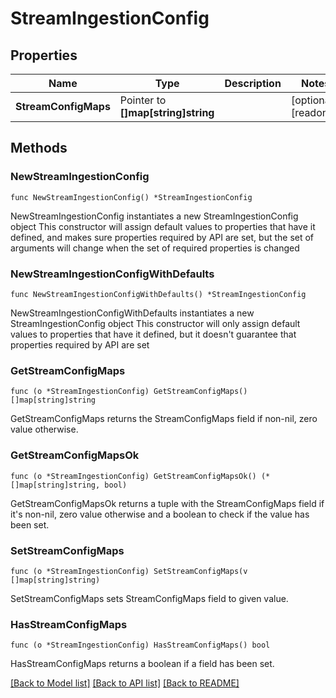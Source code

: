 # StreamIngestionConfig

## Properties

Name | Type | Description | Notes
------------ | ------------- | ------------- | -------------
**StreamConfigMaps** | Pointer to **[]map[string]string** |  | [optional] [readonly] 

## Methods

### NewStreamIngestionConfig

`func NewStreamIngestionConfig() *StreamIngestionConfig`

NewStreamIngestionConfig instantiates a new StreamIngestionConfig object
This constructor will assign default values to properties that have it defined,
and makes sure properties required by API are set, but the set of arguments
will change when the set of required properties is changed

### NewStreamIngestionConfigWithDefaults

`func NewStreamIngestionConfigWithDefaults() *StreamIngestionConfig`

NewStreamIngestionConfigWithDefaults instantiates a new StreamIngestionConfig object
This constructor will only assign default values to properties that have it defined,
but it doesn't guarantee that properties required by API are set

### GetStreamConfigMaps

`func (o *StreamIngestionConfig) GetStreamConfigMaps() []map[string]string`

GetStreamConfigMaps returns the StreamConfigMaps field if non-nil, zero value otherwise.

### GetStreamConfigMapsOk

`func (o *StreamIngestionConfig) GetStreamConfigMapsOk() (*[]map[string]string, bool)`

GetStreamConfigMapsOk returns a tuple with the StreamConfigMaps field if it's non-nil, zero value otherwise
and a boolean to check if the value has been set.

### SetStreamConfigMaps

`func (o *StreamIngestionConfig) SetStreamConfigMaps(v []map[string]string)`

SetStreamConfigMaps sets StreamConfigMaps field to given value.

### HasStreamConfigMaps

`func (o *StreamIngestionConfig) HasStreamConfigMaps() bool`

HasStreamConfigMaps returns a boolean if a field has been set.


[[Back to Model list]](../README.md#documentation-for-models) [[Back to API list]](../README.md#documentation-for-api-endpoints) [[Back to README]](../README.md)


